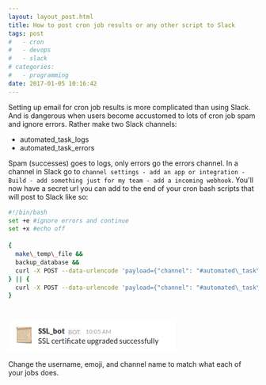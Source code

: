 ```yaml
---
layout: layout_post.html
title: How to post cron job results or any other script to Slack
tags: post
#   - cron
#   - devops
#   - slack
# categories:
#   - programming
date: 2017-01-05 10:16:42
---
```


Setting up email for cron job results is more complicated than using Slack. And is dangerous when users become accustomed to lots of cron job spam and ignore errors. Rather make two Slack channels:

* automated\_task\_logs
* automated\_task\_errors

Spam (successes) goes to logs, only errors go the errors channel. In a channel in Slack go to `channel settings - add an app or integration - Build - add something just for my team - add a incoming webhook`. You'll now have a secret url you can add to the end of your cron bash scripts that will post to Slack like so:

```bash
#!/bin/bash
set +e #ignore errors and continue
set +x #echo off

{
  make\_temp\_file &&
  backup_database &&
  curl -X POST --data-urlencode 'payload={"channel": "#automated\_task\_logs", "username": "SSL\_bot", "text": "SSL certificate upgraded successfully", "icon\_emoji": ":scroll:"}' https://hooks.slack.com/services/A02TFF7EE/HK63KNHCM/ABat54LXcG6JPIaUlCW15kjLA
} || {
  curl -X POST --data-urlencode 'payload={"channel": "#automated\_task\_errors", "username": "SSL\_bot", "text": "SSL certificate upgrade failed", "icon\_emoji": ":scroll:"}' https://hooks.slack.com/services/A02TFF7EE/HK63KNHCM/ABat54LXcG6JPIaUlCW15kjLA
}
```
<br/>

![Slackbot](./untitled1.png)

Change the username, emoji, and channel name to match what each of your jobs does.
